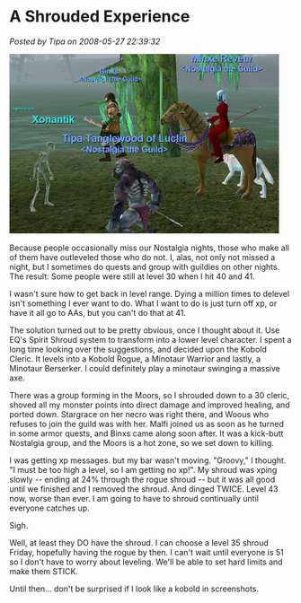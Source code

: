 # A Shrouded Experience

*Posted by Tipa on 2008-05-27 22:39:32*

![eqgame-2008-05-27-20-21-55-53.jpg](../uploads/2008/05/eqgame-2008-05-27-20-21-55-53.jpg)

Because people occasionally miss our Nostalgia nights, those who make all of them have outleveled those who do not. I, alas, not only not missed a night, but I sometimes do quests and group with guildies on other nights. The result: Some people were still at level 30 when I hit 40 and 41.

I wasn't sure how to get back in level range. Dying a million times to delevel isn't something I ever want to do. What I want to do is just turn off xp, or have it all go to AAs, but you can't do that at 41.

The solution turned out to be pretty obvious, once I thought about it. Use EQ's Spirit Shroud system to transform into a lower level character. I spent a long time looking over the suggestions, and decided upon the Kobold Cleric. It levels into a Kobold Rogue, a Minotaur Warrior and lastly, a Minotaur Berserker. I could definitely play a minotaur swinging a massive axe.

There was a group forming in the Moors, so I shrouded down to a 30 cleric, shoved all my monster points into direct damage and improved healing, and ported down. Stargrace on her necro was right there, and Woous who refuses to join the guild was with her. Malfi joined us as soon as he turned in some armor quests, and Binxs came along soon after. It was a kick-butt Nostalgia group, and the Moors is a hot zone, so we set down to killing.

I was getting xp messages. but my bar wasn't moving. "Groovy," I thought. "I must be too high a level, so I am getting no xp!". My shroud was xping slowly -- ending at 24% through the rogue shroud -- but it was all good until we finished and I removed the shroud. And dinged TWICE. Level 43 now, worse than ever. I am going to have to shroud continually until everyone catches up.

Sigh.

Well, at least they DO have the shroud. I can choose a level 35 shroud Friday, hopefully having the rogue by then. I can't wait until everyone is 51 so I don't have to worry about leveling. We'll be able to set hard limits and make them STICK.

Until then... don't be surprised if I look like a kobold in screenshots.

